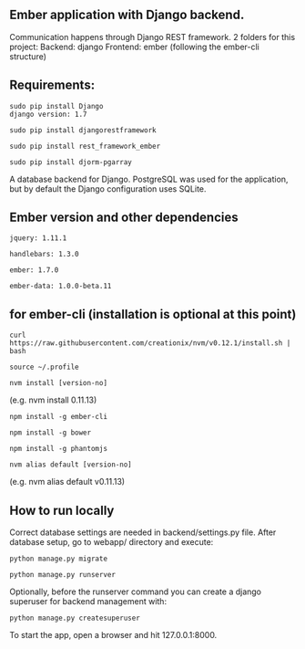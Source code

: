 Ember application with Django backend.
---
 
Communication happens through Django REST framework.
2 folders for this project:
  Backend: django
  Frontend: ember (following the ember-cli structure) 

Requirements:
--

    sudo pip install Django
    django version: 1.7

    sudo pip install djangorestframework

    sudo pip install rest_framework_ember

    sudo pip install djorm-pgarray


A database backend for Django. PostgreSQL was used for the application, but by default the Django configuration uses SQLite.

Ember version and other dependencies 
--
    jquery: 1.11.1

    handlebars: 1.3.0

    ember: 1.7.0

    ember-data: 1.0.0-beta.11

for ember-cli (installation is optional at this point)
---
    curl https://raw.githubusercontent.com/creationix/nvm/v0.12.1/install.sh | bash
    
    source ~/.profile

    nvm install [version-no] 

(e.g. nvm install 0.11.13)
 
    npm install -g ember-cli

    npm install -g bower

    npm install -g phantomjs

    nvm alias default [version-no] 
(e.g. nvm alias default v0.11.13)

How to run locally
--
Correct database settings are needed in backend/settings.py file.
After database setup, go to webapp/ directory and execute:

    python manage.py migrate

    python manage.py runserver

Optionally, before the runserver command you can create a django superuser for backend management with:

    python manage.py createsuperuser

To start the app, open a browser and hit 127.0.0.1:8000.







	







